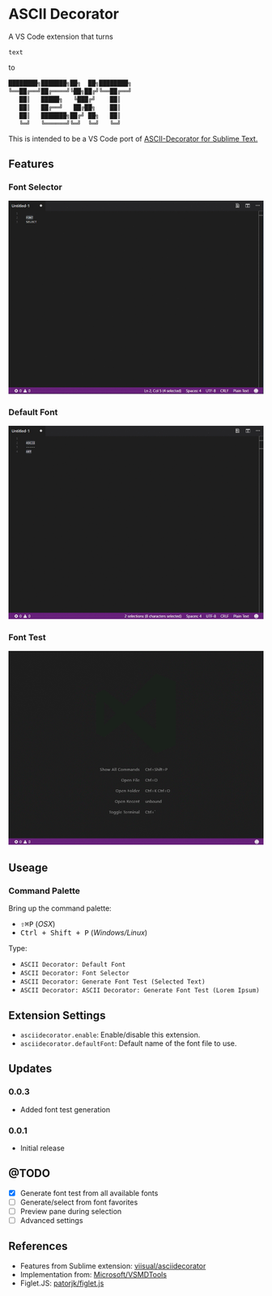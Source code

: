 # ASCII Decorator

A VS Code extension that turns

```
text
```

to 

```
████████╗███████╗██╗  ██╗████████╗
╚══██╔══╝██╔════╝╚██╗██╔╝╚══██╔══╝
   ██║   █████╗   ╚███╔╝    ██║   
   ██║   ██╔══╝   ██╔██╗    ██║   
   ██║   ███████╗██╔╝ ██╗   ██║   
   ╚═╝   ╚══════╝╚═╝  ╚═╝   ╚═╝   
```

This is intended to be a VS Code port of [ASCII-Decorator for Sublime Text.](https://github.com/viisual/ASCII-Decorator)

## Features

### Font Selector

![Demo font selector](images/demo-font-select.gif)

### Default Font

![Demo default font](images/demo-default-font.gif)

### Font Test

![Demo font test](images/demo-font-test-lorem.gif)

## Useage

### Command Palette

Bring up the command palette:

* <kbd>⇧⌘P</kbd> (*OSX*)
* <kbd>Ctrl + Shift + P</kbd> (*Windows/Linux*)

Type:

* `ASCII Decorator: Default Font`
* `ASCII Decorator: Font Selector`
* `ASCII Decorator: Generate Font Test (Selected Text)`
* `ASCII Decorator: ASCII Decorator: Generate Font Test (Lorem Ipsum)`

## Extension Settings

* `asciidecorator.enable`: Enable/disable this extension.
* `asciidecorator.defaultFont`:  Default name of the font file to use.

## Updates

### 0.0.3

- Added font test generation

### 0.0.1

- Initial release

## @TODO

- [x] Generate font test from all available fonts
- [ ] Generate/select from font favorites
- [ ] Preview pane during selection
- [ ] Advanced settings

## References

* Features from Sublime extension: [viisual/asciidecorator](https://github.com/viisual/ASCII-Decorator)
* Implementation from: [Microsoft/VSMDTools](https://github.com/Microsoft/vscode-MDTools)
* Figlet.JS: [patorjk/figlet.js](https://github.com/patorjk/figlet.js)